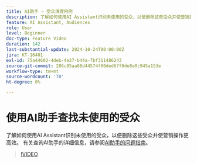 ```yaml
---
title: AI助手 — 受众清理用例
description: 了解如何使用AI Assistant识别未使用的受众，以便删除这些受众并使营销操作更高效。
feature: AI Assistant, Audiences
role: User
level: Beginner
doc-type: Feature Video
duration: 142
last-substantial-update: 2024-10-24T00:00:00Z
jira: KT-16401
exl-id: 75a44602-4deb-4e27-b44a-7bf311486243
source-git-commit: 286c85aa88d44574f00ded67f0de8e0c945a153e
workflow-type: tm+mt
source-wordcount: '70'
ht-degree: 0%

---
```


# 使用AI助手查找未使用的受众

了解如何使用AI Assistant识别未使用的受众，以便删除这些受众并使营销操作更高效。 有关查询AI助手的详细信息，请参阅[AI助手的问题指南](https://experienceleague.adobe.com/zh-hans/docs/experience-platform/ai-assistant/questions)。

>[!VIDEO](https://video.tv.adobe.com/v/3435532/?learn=on&enablevpops)
